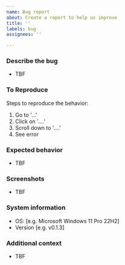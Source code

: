 ```yaml
---
name: Bug report
about: Create a report to help us improve
title: ''
labels: bug
assignees: ''

---
```


### Describe the bug
<!-- A clear and concise description of what the bug is. Please write a complete, reproducible, specific bug report.  -->
<!-- You must include a clear, concise description of the problem, and a set of instructions for replicating it. Add as much debug information as you can. A nice small test case is the best way to report a bug, as it gives us a helpful way to confirm the bug quickly. -->

- TBF

### To Reproduce

Steps to reproduce the behavior:
1. Go to '...'
2. Click on '....'
3. Scroll down to '....'
4. See error

### Expected behavior
<!-- A clear and concise description of what you expected to happen. -->

- TBF

### Screenshots
<!-- If applicable, add screenshots to help explain your problem. -->

- TBF

### System information
<!-- Please complete the following information. -->
 
 - OS: [e.g. Microsoft Windows 11 Pro 22H2]
 - Version [e.g. v0.1.3]

### Additional context
<!-- Add any other context about the problem here. -->

- TBF
